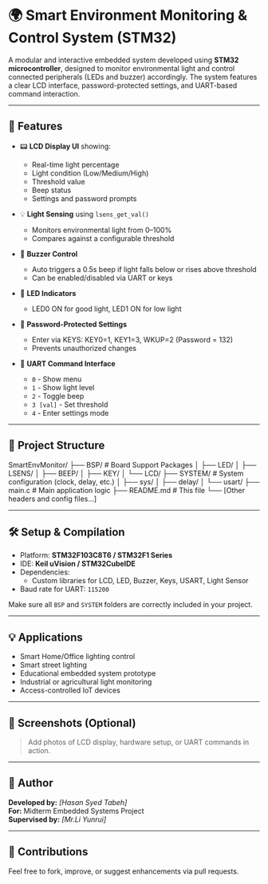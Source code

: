 # 🌍 Smart Environment Monitoring & Control System (STM32)

A modular and interactive embedded system developed using **STM32 microcontroller**, designed to monitor environmental light and control connected peripherals (LEDs and buzzer) accordingly. The system features a clear LCD interface, password-protected settings, and UART-based command interaction.

---

## 🚀 Features

- 📟 **LCD Display UI** showing:
  - Real-time light percentage
  - Light condition (Low/Medium/High)
  - Threshold value
  - Beep status
  - Settings and password prompts

- 💡 **Light Sensing** using `lsens_get_val()`
  - Monitors environmental light from 0–100%
  - Compares against a configurable threshold

- 🔔 **Buzzer Control**
  - Auto triggers a 0.5s beep if light falls below or rises above threshold
  - Can be enabled/disabled via UART or keys

- 🔆 **LED Indicators**
  - LED0 ON for good light, LED1 ON for low light

- 🔐 **Password-Protected Settings**
  - Enter via KEYS: KEY0=1, KEY1=3, WKUP=2 (Password = 132)
  - Prevents unauthorized changes

- 🧭 **UART Command Interface**
  - `0` - Show menu
  - `1` - Show light level
  - `2` - Toggle beep
  - `3 [val]` - Set threshold
  - `4` - Enter settings mode

---

## 📁 Project Structure

SmartEnvMonitor/
├── BSP/ # Board Support Packages
│ ├── LED/
│ ├── LSENS/
│ ├── BEEP/
│ ├── KEY/
│ └── LCD/
├── SYSTEM/ # System configuration (clock, delay, etc.)
│ ├── sys/
│ ├── delay/
│ └── usart/
├── main.c # Main application logic
├── README.md # This file
└── [Other headers and config files...]


---

## 🛠️ Setup & Compilation

- Platform: **STM32F103C8T6 / STM32F1 Series**
- IDE: **Keil uVision / STM32CubeIDE**
- Dependencies:
  - Custom libraries for LCD, LED, Buzzer, Keys, USART, Light Sensor
- Baud rate for UART: `115200`

Make sure all `BSP` and `SYSTEM` folders are correctly included in your project.

---

## 💡 Applications

- Smart Home/Office lighting control
- Smart street lighting
- Educational embedded system prototype
- Industrial or agricultural light monitoring
- Access-controlled IoT devices

---

## 📸 Screenshots (Optional)
> Add photos of LCD display, hardware setup, or UART commands in action.

---

## 🧠 Author

**Developed by:** *[Hasan Syed Tabeh]*  
**For:** Midterm Embedded Systems Project  
**Supervised by:** *[Mr.Li Yunrui]*

---

## 🙌 Contributions

Feel free to fork, improve, or suggest enhancements via pull requests.

